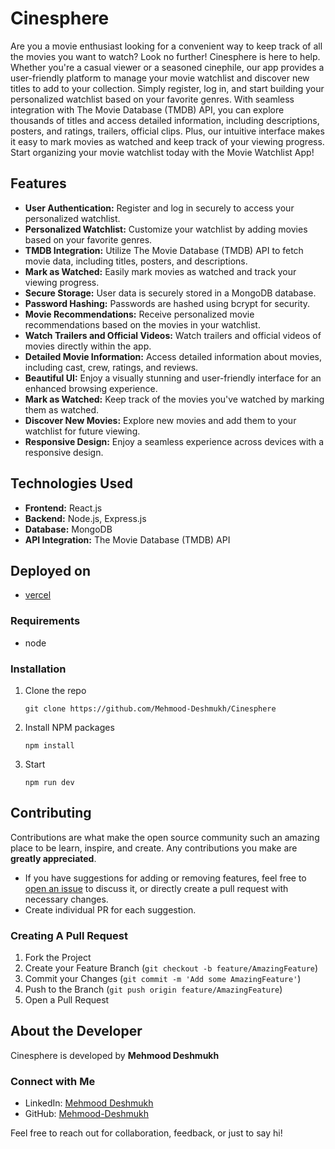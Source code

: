# Cinesphere

Are you a movie enthusiast looking for a convenient way to keep track of all the movies you want to watch? Look no further! Cinesphere is here to help. Whether you're a casual viewer or a seasoned cinephile, our app provides a user-friendly platform to manage your movie watchlist and discover new titles to add to your collection. Simply register, log in, and start building your personalized watchlist based on your favorite genres. With seamless integration with The Movie Database (TMDB) API, you can explore thousands of titles and access detailed information, including descriptions, posters, and ratings, trailers, official clips. Plus, our intuitive interface makes it easy to mark movies as watched and keep track of your viewing progress. Start organizing your movie watchlist today with the Movie Watchlist App!


## Features


- **User Authentication:** Register and log in securely to access your personalized watchlist.
- **Personalized Watchlist:** Customize your watchlist by adding movies based on your favorite genres.
- **TMDB Integration:** Utilize The Movie Database (TMDB) API to fetch movie data, including titles, posters, and descriptions.
- **Mark as Watched:** Easily mark movies as watched and track your viewing progress.
- **Secure Storage:** User data is securely stored in a MongoDB database.
- **Password Hashing:** Passwords are hashed using bcrypt for security.
- **Movie Recommendations:** Receive personalized movie recommendations based on the movies in your watchlist.
- **Watch Trailers and Official Videos:** Watch trailers and official videos of movies directly within the app.
- **Detailed Movie Information:** Access detailed information about movies, including cast, crew, ratings, and reviews.
- **Beautiful UI:** Enjoy a visually stunning and user-friendly interface for an enhanced browsing experience.
- **Mark as Watched:** Keep track of the movies you've watched by marking them as watched.
- **Discover New Movies:** Explore new movies and add them to your watchlist for future viewing.
- **Responsive Design:** Enjoy a seamless experience across devices with a responsive design.

## Technologies Used

- **Frontend:** React.js
- **Backend:** Node.js, Express.js
- **Database:** MongoDB
- **API Integration:** The Movie Database (TMDB) API

## Deployed on
- [vercel](https://cinesphere-v2.vercel.app/)

### Requirements
-   node

### Installation

1. Clone the repo

    ```
    git clone https://github.com/Mehmood-Deshmukh/Cinesphere
    ```

2. Install NPM packages

    ```
    npm install
    ```
3. Start

    ```
    npm run dev
    ```


## Contributing

Contributions are what make the open source community such an amazing place to be learn, inspire, and create. Any contributions you make are **greatly appreciated**.

-   If you have suggestions for adding or removing features, feel free to [open an issue](https://github.com/Mehmood-Deshmukh/Cinesphere/issues/new) to discuss it, or directly create a pull request with necessary changes.
-   Create individual PR for each suggestion.

### Creating A Pull Request

1. Fork the Project
2. Create your Feature Branch (`git checkout -b feature/AmazingFeature`)
3. Commit your Changes (`git commit -m 'Add some AmazingFeature'`)
4. Push to the Branch (`git push origin feature/AmazingFeature`)
5. Open a Pull Request

## About the Developer

Cinesphere is developed by **Mehmood Deshmukh**

### Connect with Me

- LinkedIn: [Mehmood Deshmukh](https://www.linkedin.com/in/mehmood-deshmukh-93533a2a7/)
- GitHub: [Mehmood-Deshmukh](https://github.com/Mehmood-Deshmukh)

Feel free to reach out for collaboration, feedback, or just to say hi!
